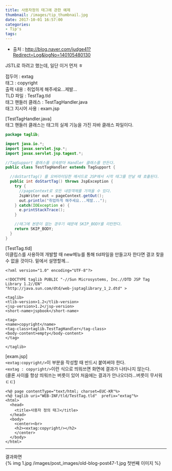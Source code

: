 ```yaml
---
title: 사용자정의 태그에 관한 예제
thumbnail: /images/tip_thumbnail.jpg
date: 2017-10-01 16:57:00
categories:
- Tip's
tags:
---
```

- 출처 : http://blog.naver.com/judge41?Redirect=Log&logNo=140105480130

JSTL로 하려고 했는데, 일단 이거 먼저 ㅎ

접두어 : extag  
태그 : copyright  
출력 내용 : 취업하게 해주세요...제발...  
TLD 파일 : TestTag.tld  
태그 핸들러 클래스 : TestTagHandler.java  
태그 지시어 사용 : exam.jsp  

[TestTagHandler.java]  
태그 핸들러 클래스는 태그의 실제 기능을 가진 자바 클래스 파일이다.

~~~java
package taglib;

import java.io.*;
import javax.servlet.jsp.*;
import javax.servlet.jsp.tagext.*;

//TagSupport 클래스를 상속받아 Handler 클래스를 만든다.
public class TestTagHandler extends TagSupport {

  //doStartTag() 를 오버라이딩한 메서드로 JSP에서 시작 태그를 만날 때 호출된다.
  public int doStartTag() throws JspException {
    try {
      //pageContext로 모든 내장객체를 가져올 수 있다.
      JspWriter out = pageContext.getOut();
      out.println("취업하게 해주세요...제발...");
    } catch(IOException e) {
      e.printStackTrace();
    }

    //태그에 본문이 없는 경우기 때문에 SKIP_BODY를 리턴한다.
    return SKIP_BODY;
  }
}
~~~

[TestTag.tld]  
이클립스를 사용하여 개발할 때 new메뉴를 통해 tld파일을 만들고자 한다면 결코 찾을 수 없을 것이다. 밑에서 설명할께...

~~~
<?xml version="1.0" encoding="UTF-8"?>

<!DOCTYPE taglib PUBLIC "-//Sun Microsystems, Inc.//DTD JSP Tag Library 1.2//EN"
"http://java.sun.com/dtd/web-jsptaglibrary_1_2.dtd" >

<taglib>
<tlib-version>1.2</tlib-version>
<jsp-version>1.2</jsp-version>
<short-name>jspbook</short-name>

<tag>
<name>copyright</name>
<tag-class>taglib.TestTagHandler</tag-class>
<body-content>empty</body-content>
</tag>

</taglib>
~~~

[exam.jsp]  
``<extag:copyright/>``이 부분을 작성할 때 반드시 붙여써야 한다.<br> ``<extag : copyright/>``이런 식으로 띄워쓰면 화면에 결과가 나타나지 않는다.  
(콜론 사이를 항상 띄워쓰는 버릇이 있어 처음에는 결과가 안나오더라...버릇이 무서워 ㄷㄷ)  
~~~
<%@ page contentType="text/html; charset=EUC-KR"%>
<%@ taglib uri="WEB-INF/tld/TestTag.tld"  prefix="extag"%>
<html>
  <head>
    <title>사용자 정의 태그</title>
  </head>
  <body>
    <center><br>
    <h2><extag:copyright/></h2>
    </center>
  </body>
</html>
~~~
---
결과화면  
{% img 1.jpg /images/post_images/old-blog-post47-1.jpg 첫번째 이미지 %}
